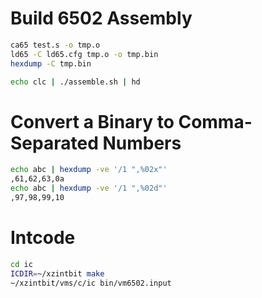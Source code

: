 # Build 6502 Assembly

```sh
ca65 test.s -o tmp.o
ld65 -C ld65.cfg tmp.o -o tmp.bin
hexdump -C tmp.bin

echo clc | ./assemble.sh | hd
```

# Convert a Binary to Comma-Separated Numbers

```sh
echo abc | hexdump -ve '/1 ",%02x"'
,61,62,63,0a
echo abc | hexdump -ve '/1 ",%02d"'
,97,98,99,10
```

# Intcode

```sh
cd ic
ICDIR=~/xzintbit make
~/xzintbit/vms/c/ic bin/vm6502.input
```
